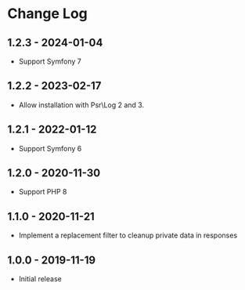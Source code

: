 # Change Log

## 1.2.3 - 2024-01-04

- Support Symfony 7

## 1.2.2 - 2023-02-17

- Allow installation with Psr\Log 2 and 3.

## 1.2.1 - 2022-01-12

- Support Symfony 6

## 1.2.0 - 2020-11-30

- Support PHP 8

## 1.1.0 - 2020-11-21

- Implement a replacement filter to cleanup private data in responses

## 1.0.0 - 2019-11-19

- Initial release
